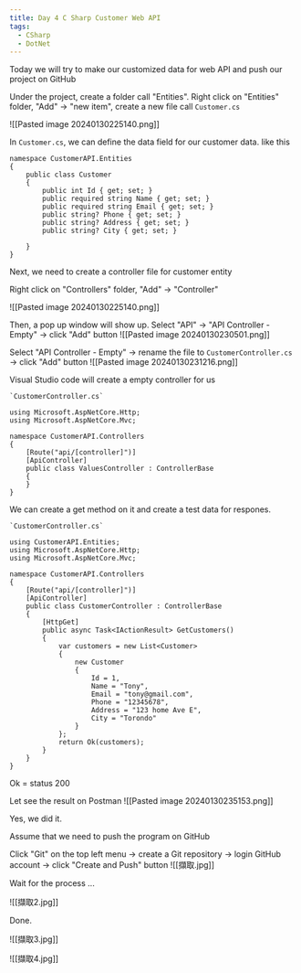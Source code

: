 ```yaml
---
title: Day 4 C Sharp Customer Web API
tags:
  - CSharp
  - DotNet
---
```

Today we will try to make our customized data for web API and push our project on GitHub

Under the project, create a folder call "Entities".
Right click on "Entities" folder, "Add" -> "new item", create a new file call `Customer.cs`

![[Pasted image 20240130225140.png]]

In `Customer.cs`, we can define the data field for our customer data.
like this

```
namespace CustomerAPI.Entities
{
    public class Customer
    {
        public int Id { get; set; }
        public required string Name { get; set; }
        public required string Email { get; set; }
        public string? Phone { get; set; }
        public string? Address { get; set; }
        public string? City { get; set; }

    }
}

```

Next, we need to create a controller file for customer entity

Right click on "Controllers" folder, "Add" -> "Controller"

![[Pasted image 20240130225140.png]]

Then, a pop up window will show up.
Select "API" -> "API Controller - Empty" -> click "Add" button ![[Pasted image 20240130230501.png]]

Select "API Controller - Empty" -> rename the file to `CustomerController.cs` -> click "Add" button 
![[Pasted image 20240130231216.png]]

Visual Studio code will create a empty controller for us

```
`CustomerController.cs`

using Microsoft.AspNetCore.Http;
using Microsoft.AspNetCore.Mvc;

namespace CustomerAPI.Controllers
{
    [Route("api/[controller]")]
    [ApiController]
    public class ValuesController : ControllerBase
    {
    }
}
```

We can create a get method on it and create a test data for respones.
```
`CustomerController.cs`

using CustomerAPI.Entities;
using Microsoft.AspNetCore.Http;
using Microsoft.AspNetCore.Mvc;

namespace CustomerAPI.Controllers
{
    [Route("api/[controller]")]
    [ApiController]
    public class CustomerController : ControllerBase
    {
        [HttpGet]
        public async Task<IActionResult> GetCustomers() 
        {
            var customers = new List<Customer>
            {
                new Customer
                {
                    Id = 1,
                    Name = "Tony",
                    Email = "tony@gmail.com",
                    Phone = "12345678",
                    Address = "123 home Ave E",
                    City = "Torondo"
                }
            };
            return Ok(customers);
        }
    }
}

```

Ok = status 200

Let see the result on Postman
![[Pasted image 20240130235153.png]]

Yes, we did it.

Assume that we need to push the program on GitHub

Click "Git" on the top left menu -> create a Git repository 
-> login GitHub account -> click "Create and Push" button
![[擷取.jpg]]

Wait for the process ...

![[擷取2.jpg]]

Done.

![[擷取3.jpg]]

![[擷取4.jpg]]